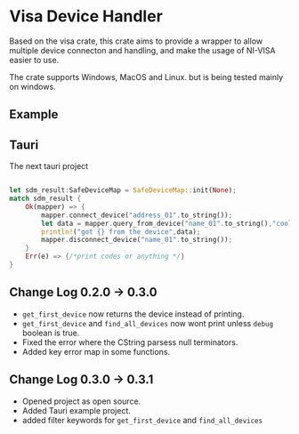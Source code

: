 Visa Device Handler
======

Based on the visa crate, this crate aims to provide a wrapper to allow multiple device connecton and handling,
and make the usage of NI-VISA easier to use.

The crate supports Windows, MacOS and Linux. but is being tested mainly on windows.

## Example

## Tauri

The next tauri project 

```rust

let sdm_result:SafeDeviceMap = SafeDeviceMap::init(None);
match sdm_result {
    Ok(mapper) => {
        mapper.connect_device("address_01".to_string());
        let data = mapper.query_from_device("name_01".to_string(),"cool funcation with args").unwrap();
        println!("got {} from the device",data);
        mapper.disconnect_device("name_01".to_string());
    }
    Err(e) => {/*print codes or anything */}
}
```

## Change Log 0.2.0 -> 0.3.0

- `get_first_device` now returns the device instead of printing.
- `get_first_device` and `find_all_devices` now wont print unless `debug` boolean is true.
- Fixed the error where the CString parsess null terminators.
- Added key error map in some functions.

## Change Log 0.3.0 -> 0.3.1

- Opened project as open source.
- Added Tauri example project.
- added filter keywords for `get_first_device` and `find_all_devices`